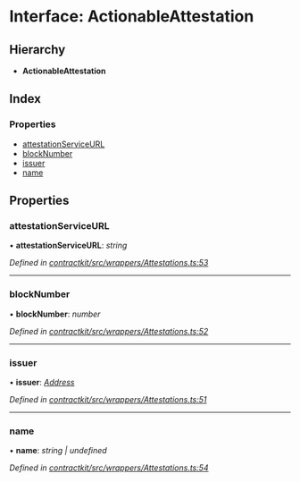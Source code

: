 # Interface: ActionableAttestation

## Hierarchy

* **ActionableAttestation**

## Index

### Properties

* [attestationServiceURL](_contractkit_src_wrappers_attestations_.actionableattestation.md#attestationserviceurl)
* [blockNumber](_contractkit_src_wrappers_attestations_.actionableattestation.md#blocknumber)
* [issuer](_contractkit_src_wrappers_attestations_.actionableattestation.md#issuer)
* [name](_contractkit_src_wrappers_attestations_.actionableattestation.md#name)

## Properties

###  attestationServiceURL

• **attestationServiceURL**: *string*

*Defined in [contractkit/src/wrappers/Attestations.ts:53](https://github.com/celo-org/celo-monorepo/blob/master/packages/contractkit/src/wrappers/Attestations.ts#L53)*

___

###  blockNumber

• **blockNumber**: *number*

*Defined in [contractkit/src/wrappers/Attestations.ts:52](https://github.com/celo-org/celo-monorepo/blob/master/packages/contractkit/src/wrappers/Attestations.ts#L52)*

___

###  issuer

• **issuer**: *[Address](../modules/_contractkit_src_base_.md#address)*

*Defined in [contractkit/src/wrappers/Attestations.ts:51](https://github.com/celo-org/celo-monorepo/blob/master/packages/contractkit/src/wrappers/Attestations.ts#L51)*

___

###  name

• **name**: *string | undefined*

*Defined in [contractkit/src/wrappers/Attestations.ts:54](https://github.com/celo-org/celo-monorepo/blob/master/packages/contractkit/src/wrappers/Attestations.ts#L54)*
